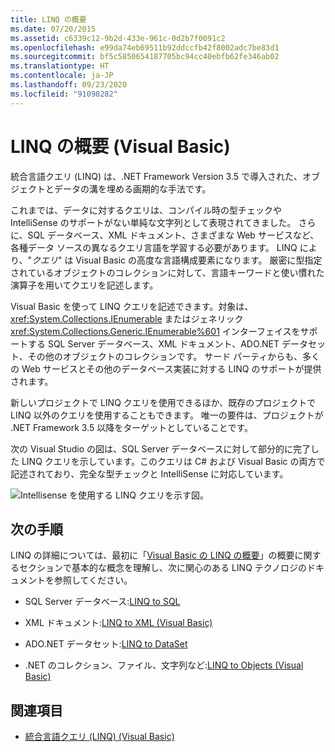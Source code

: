 ```yaml
---
title: LINQ の概要
ms.date: 07/20/2015
ms.assetid: c6339c12-9b2d-433e-961c-0d2b7f0091c2
ms.openlocfilehash: e99da74eb69511b92ddccfb42f8002adc7be83d1
ms.sourcegitcommit: bf5c5850654187705bc94cc40ebfb62fe346ab02
ms.translationtype: HT
ms.contentlocale: ja-JP
ms.lasthandoff: 09/23/2020
ms.locfileid: "91098282"
---
```

# <a name="introduction-to-linq-visual-basic"></a>LINQ の概要 (Visual Basic)

統合言語クエリ (LINQ) は、.NET Framework Version 3.5 で導入された、オブジェクトとデータの溝を埋める画期的な手法です。  
  
 これまでは、データに対するクエリは、コンパイル時の型チェックや IntelliSense のサポートがない単純な文字列として表現されてきました。 さらに、SQL データベース、XML ドキュメント、さまざまな Web サービスなど、各種データ ソースの異なるクエリ言語を学習する必要があります。 LINQ により、"*クエリ*" は Visual Basic の高度な言語構成要素になります。 厳密に型指定されているオブジェクトのコレクションに対して、言語キーワードと使い慣れた演算子を用いてクエリを記述します。  
  
 Visual Basic を使って LINQ クエリを記述できます。対象は、<xref:System.Collections.IEnumerable> またはジェネリック <xref:System.Collections.Generic.IEnumerable%601> インターフェイスをサポートする SQL Server データベース、XML ドキュメント、ADO.NET データセット、その他のオブジェクトのコレクションです。 サード パーティからも、多くの Web サービスとその他のデータベース実装に対する LINQ のサポートが提供されます。  
  
 新しいプロジェクトで LINQ クエリを使用できるほか、既存のプロジェクトで LINQ 以外のクエリを使用することもできます。 唯一の要件は、プロジェクトが .NET Framework 3.5 以降をターゲットとしていることです。  
  
 次の Visual Studio の図は、SQL Server データベースに対して部分的に完了した LINQ クエリを示しています。このクエリは C# および Visual Basic の両方で記述されており、完全な型チェックと IntelliSense に対応しています。  
  
 ![Intellisense を使用する LINQ クエリを示す図。](./media/introduction-to-linq/linq-query-intellisense.png)  
  
## <a name="next-steps"></a>次の手順  

 LINQ の詳細については、最初に「[Visual Basic の LINQ の概要](getting-started-with-linq.md)」の概要に関するセクションで基本的な概念を理解し、次に関心のある LINQ テクノロジのドキュメントを参照してください。  
  
- SQL Server データベース:[LINQ to SQL](../../../../framework/data/adonet/sql/linq/index.md)  
  
- XML ドキュメント:[LINQ to XML (Visual Basic)](../../../../standard/linq/linq-xml-overview.md)  
  
- ADO.NET データセット:[LINQ to DataSet](../../../../framework/data/adonet/linq-to-dataset.md)  
  
- .NET のコレクション、ファイル、文字列など:[LINQ to Objects (Visual Basic)](linq-to-objects.md)  
  
## <a name="see-also"></a>関連項目

- [統合言語クエリ (LINQ) (Visual Basic)](index.md)
